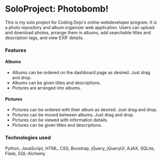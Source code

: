 # SoloProject:  Photobomb!

This is my solo project for Coding Dojo's online webdeveloper program.
It is a photo repository and album organizer web application.  Users can upload and download photos, arrange them in albums, add searchable titles and description tags, and view EXIF details.

### Features
#### Albums
* Albums can be ordered on the dashboard page as desired.  Just drag and drop.
* Albums can be given titles and descriptions.
* Pictures are arranged into albums.

#### Pictures
* Pictures can be ordered with their album as desired.  Just drag and drop.
* Pictures can be moved between albums.  Just drag and drop.
* Pictures can be viewed with information details.
* Pictures can be given titles and descriptions.

### Technologies used
Python, JavaScript, HTML, CSS, Boostrap, jQuery, jQueryUI, AJAX, SQLite, Flask, SQL-Alchemy
